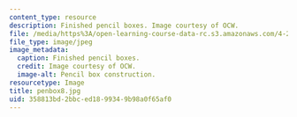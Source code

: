 ```yaml
---
content_type: resource
description: Finished pencil boxes. Image courtesy of OCW.
file: /media/https%3A/open-learning-course-data-rc.s3.amazonaws.com/4-296-furniture-making-spring-2005/358813bd2bbced1899349b98a0f65af0_penbox8.jpg
file_type: image/jpeg
image_metadata:
  caption: Finished pencil boxes.
  credit: Image courtesy of OCW.
  image-alt: Pencil box construction.
resourcetype: Image
title: penbox8.jpg
uid: 358813bd-2bbc-ed18-9934-9b98a0f65af0
---
```

